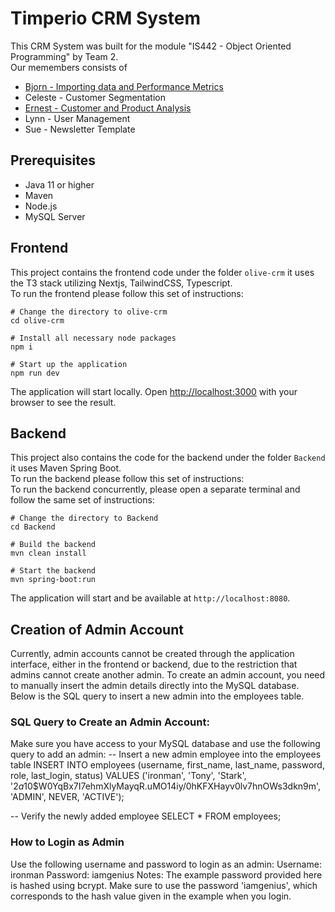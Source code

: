 # Timperio CRM System

This CRM System was built for the module "IS442 - Object Oriented Programming" by Team 2.<br>
Our memembers consists of

- [Bjorn - Importing data and Performance Metrics](https://www.linkedin.com/in/bjorn-tin-kar-g/)
- Celeste - Customer Segmentation
- [Ernest - Customer and Product Analysis](https://www.linkedin.com/in/ernest-heng-2b0aa0168/)
- Lynn - User Management
- Sue - Newsletter Template

## Prerequisites

- Java 11 or higher
- Maven
- Node.js
- MySQL Server

## Frontend

This project contains the frontend code under the folder `olive-crm` it uses the T3 stack utilizing Nextjs, TailwindCSS, Typescript.<br>To run the frontend please follow this set of instructions:<br>

```
# Change the directory to olive-crm
cd olive-crm

# Install all necessary node packages
npm i

# Start up the application
npm run dev
```

The application will start locally. Open [http://localhost:3000](http://localhost:3000) with your browser to see the result.

## Backend

This project also contains the code for the backend under the folder `Backend` it uses Maven Spring Boot.<br>To run the backend please follow this set of instructions:
<br>To run the backend concurrently, please open a separate terminal and follow the same set of instructions:

```
# Change the directory to Backend
cd Backend

# Build the backend
mvn clean install

# Start the backend
mvn spring-boot:run
```

The application will start and be available at `http://localhost:8080`.

## Creation of Admin Account
Currently, admin accounts cannot be created through the application interface, either in the frontend or backend, due to the restriction that admins cannot create another admin. To create an admin account, you need to manually insert the admin details directly into the MySQL database. Below is the SQL query to insert a new admin into the employees table.

### SQL Query to Create an Admin Account:
Make sure you have access to your MySQL database and use the following query to add an admin:
-- Insert a new admin employee into the employees table
INSERT INTO employees (username, first_name, last_name, password, role, last_login, status)
VALUES ('ironman', 'Tony', 'Stark', '$2a$10$W0YqBx7I7ehmXlyMayqR.uMO14iy/0hKFXHayv0lv7hnOWs3dkn9m', 'ADMIN', NEVER, 'ACTIVE');

-- Verify the newly added employee
SELECT * FROM employees;

### How to Login as Admin
Use the following username and password to login as an admin:
Username: ironman
Password: iamgenius
Notes: The example password provided here is hashed using bcrypt. Make sure to use the password 'iamgenius', which corresponds to the hash value given in the example when you login.

